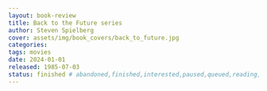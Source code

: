 ```yaml
---
layout: book-review
title: Back to the Future series
author: Steven Spielberg
cover: assets/img/book_covers/back_to_future.jpg
categories:
tags: movies
date: 2024-01-01
released: 1985-07-03
status: finished # abandoned,finished,interested,paused,queued,reading,reread
---
```

